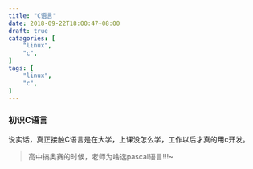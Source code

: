 ```yaml
---
title: "C语言"
date: 2018-09-22T18:00:47+08:00
draft: true
catagories: [
    "linux",
    "c",
]
tags: [
    "linux",
    "c",
]
---
```


### 初识C语言
说实话，真正接触C语言是在大学，上课没怎么学，工作以后才真的用c开发。

> 高中搞奥赛的时候，老师为啥选pascal语言!!!~
